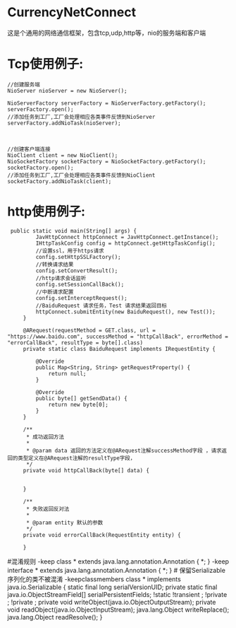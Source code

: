 # CurrencyNetConnect
这是个通用的网络通信框架，包含tcp,udp,http等，nio的服务端和客户端


# Tcp使用例子:

	//创建服务端
	NioServer nioServer = new NioServer();
       
    NioServerFactory serverFactory = NioServerFactory.getFactory();
    serverFactory.open();
    //添加任务到工厂,工厂会处理相应各类事件反馈到NioServer
    serverFactory.addNioTask(nioServer);
    
	

	//创建客户端连接		
    NioClient client = new NioClient();
    NioSocketFactory socketFactory = NioSocketFactory.getFactory();
    socketFactory.open();
    //添加任务到工厂,工厂会处理相应各类事件反馈到NioClient
    socketFactory.addNioTask(client);
    
        
# http使用例子:
    
     public static void main(String[] args) {
             JavHttpConnect httpConnect = JavHttpConnect.getInstance();
             IHttpTaskConfig config = httpConnect.getHttpTaskConfig();
             //设置ssl，用于https请求
             config.setHttpSSLFactory();
             //转换请求结果
             config.setConvertResult();
             //http请求会话监听
             config.setSessionCallBack();
             //中断请求配置
             config.setInterceptRequest();
             //BaiduRequest 请求任务，Test 请求结果返回目标
             httpConnect.submitEntity(new BaiduRequest(), new Test());
         }
     
         @ARequest(requestMethod = GET.class, url = "https://www.baidu.com", successMethod = "httpCallBack", errorMethod = "errorCallBack", resultType = byte[].class)
         private static class BaiduRequest implements IRequestEntity {
     
             @Override
             public Map<String, String> getRequestProperty() {
                 return null;
             }
     
             @Override
             public byte[] getSendData() {
                 return new byte[0];
             }
         }
     
         /**
          * 成功返回方法
          *
          * @param data 返回的方法定义在@ARequest注解successMethod字段 ，请求返回的类型定义在@ARequest注解的resultType字段，
          */
         private void httpCallBack(byte[] data) {
     
     
         }
     
         /**
          * 失败返回反对法
          *
          * @param entity 默认的参数
          */
         private void errorCallBack(RequestEntity entity) {
     
         }
         
#混淆规则
    -keep class * extends java.lang.annotation.Annotation { *; }
    -keep interface * extends java.lang.annotation.Annotation { *; }
    # 保留Serializable序列化的类不被混淆
    -keepclassmembers class * implements java.io.Serializable {
        static final long serialVersionUID;
        private static final java.io.ObjectStreamField[] serialPersistentFields;
        !static !transient <fields>;
        !private <fields>;
        !private <methods>;
        private void writeObject(java.io.ObjectOutputStream);
        private void readObject(java.io.ObjectInputStream);
        java.lang.Object writeReplace();
        java.lang.Object readResolve();
    }